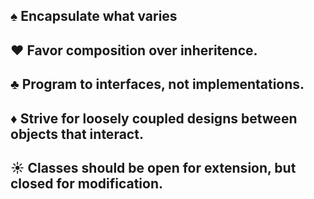 ## ♠ Encapsulate what varies

## ♥ Favor composition over inheritence.
    
## ♣ Program to interfaces, not implementations.
      
## ♦ Strive for loosely coupled designs between objects that interact.
      
## ☀ Classes should be open for extension, but closed for modification.  
